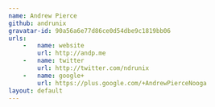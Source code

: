 ```yaml
---
name: Andrew Pierce
github: andrunix
gravatar-id: 90a56a6e77d86ce0d54dbe9c1819bb06
urls:
    -   name: website
        url: http://andp.me
    -   name: twitter
        url: http://twitter.com/ndrunix
    -   name: google+
        url: https://plus.google.com/+AndrewPierceNooga
layout: default
---
```

